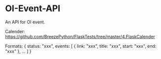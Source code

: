# OI-Event-API
An API for OI event.

Calender: https://github.com/BreezePython/FlaskTests/tree/master/4.FlaskCalender

Formats:
{
    status: "xxx",
    events: [
        {
            link: "xxx",
            title: "xxx",
            start: "xxx",
            end: "xxx"
        },
        ...
    ]
}

